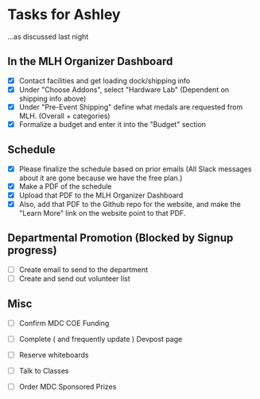 # Tasks for Ashley

...as discussed last night

## In the MLH Organizer Dashboard

- [x] Contact facilities and get loading dock/shipping info
- [x] Under "Choose Addons", select "Hardware Lab" (Dependent on shipping info above)
- [x] Under "Pre-Event Shipping" define what medals are requested from MLH.  (Overall + categories)
- [x] Formalize a budget and enter it into the "Budget" section

## Schedule

- [x] Please finalize the schedule based on prior emails (All Slack messages about it are gone because we have the free plan.)
- [x] Make a PDF of the schedule
- [x] Upload that PDF to the MLH Organizer Dashboard
- [x] Also, add that PDF to the Github repo for the website, and make the "Learn More" link on the website point to that PDF.

## Departmental Promotion (Blocked by Signup progress)
- [ ] Create email to send to the department 
- [ ] Create and send out volunteer list

## Misc
- [ ] Confirm MDC COE Funding
- [ ] Complete ( and frequently update ) Devpost page
- [ ] Reserve whiteboards
- [ ] Talk to Classes 
- [ ] Order MDC Sponsored Prizes

